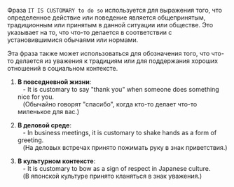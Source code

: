 Фраза `IT IS CUSTOMARY to do so` используется для выражения того, что определенное действие или поведение является общепринятым, традиционным или принятым в данной ситуации или обществе. Это указывает на то, что что-то делается в соответствии с установившимися обычаями или нормами. 
  
Эта фраза также может использоваться для обозначения того, что что-то делается из уважения к традициям или для поддержания хороших отношений в социальном контексте.

1. **В повседневной жизни**:  
   - It is customary to say "thank you" when someone does something nice for you.  
   (Обычайно говорят "спасибо", когда кто-то делает что-то миленькое для вас.)  
  
2. **В деловой среде**:  
   - In business meetings, it is customary to shake hands as a form of greeting.  
   (На деловых встречах принято пожимать руку в знак приветствия.)  
  
3. **В культурном контексте**:  
   - It is customary to bow as a sign of respect in Japanese culture.  
   (В японской культуре принято кланяться в знак уважения.)